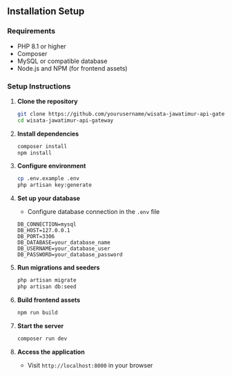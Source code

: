 
## Installation Setup

### Requirements
- PHP 8.1 or higher
- Composer
- MySQL or compatible database
- Node.js and NPM (for frontend assets)

### Setup Instructions

1. **Clone the repository**
   ```bash
   git clone https://github.com/yourusername/wisata-jawatimur-api-gateway.git
   cd wisata-jawatimur-api-gateway
   ```

2. **Install dependencies**
   ```bash
   composer install
   npm install
   ```

3. **Configure environment**
   ```bash
   cp .env.example .env
   php artisan key:generate
   ```

4. **Set up your database**
   - Configure database connection in the `.env` file
   ```
   DB_CONNECTION=mysql
   DB_HOST=127.0.0.1
   DB_PORT=3306
   DB_DATABASE=your_database_name
   DB_USERNAME=your_database_user
   DB_PASSWORD=your_database_password
   ```

5. **Run migrations and seeders**
   ```bash
   php artisan migrate
   php artisan db:seed
   ```

6. **Build frontend assets**
   ```bash
   npm run build
   ```

7. **Start the server**
   ```bash
   composer run dev
   ```

8. **Access the application**
   - Visit `http://localhost:8000` in your browser

